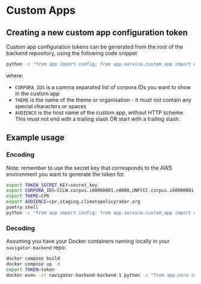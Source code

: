 # Custom Apps

## Creating a new custom app configuration token

Custom app configuration tokens can be generated from the root of the backend
repository, using the following code snippet

```bash
python -c "from app import config; from app.service.custom_app import AppTokenFactory; t = AppTokenFactory(); print(t.create_configuration_token('$CORPORA_IDS;$THEME;$AUDIENCE'))"
```

where:

- `CORPORA_IDS` is a comma separated list of corpora IDs you want to show in the
  custom app
- `THEME` is the name of the theme or organisation - it must not contain any
  special characters or spaces
- `AUDIENCE` is the host name of the custom app, without HTTP scheme. This must
  not end with a trailing slash OR start with a trailing slash.

## Example usage

### Encoding

Note: remember to use the secret key that corresponds to the AWS environment you
want to generate the token for.

```bash
export TOKEN_SECRET_KEY=secret_key
export CORPORA_IDS=CCLW.corpus.i00000001.n0000,UNFCCC.corpus.i00000001.n0000
export THEME=CPR
export AUDIENCE=cpr.staging.climatepolicyradar.org
poetry shell
python -c "from app import config; from app.service.custom_app import AppTokenFactory; t = AppTokenFactory(); print(t.create_configuration_token('$CORPORA_IDS;$THEME;$AUDIENCE'))"
```

### Decoding

Assuming you have your Docker containers running locally in your
`navigator-backend` repo:

```bash
docker compose build
docker compose up -d
export TOKEN=token
docker exec -it navigator-backend-backend-1 python -c "from app.core import config; from app.service.custom_app import decode_configuration_token; print(decode_configuration_token('$TOKEN', '$APP_DOMAIN'))"
```
